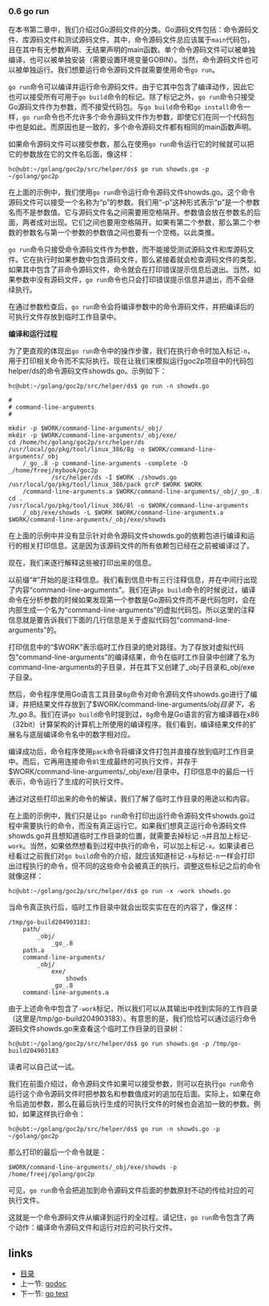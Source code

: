 ### 0.6 go run

 

在本书第二章中，我们介绍过Go源码文件的分类。Go源码文件包括：命令源码文件、库源码文件和测试源码文件。其中，命令源码文件总应该属于```main```代码包，且在其中有无参数声明、无结果声明的main函数。单个命令源码文件可以被单独编译，也可以被单独安装（需要设置环境变量GOBIN）。当然，命令源码文件也可以被单独运行。我们想要运行命令源码文件就需要使用命令```go run```。

```go run```命令可以编译并运行命令源码文件。由于它其中包含了编译动作，因此它也可以接受所有可用于```go build```命令的标记。除了标记之外，```go run```命令只接受Go源码文件作为参数，而不接受代码包。与```go build```命令和```go install```命令一样，```go run```命令也不允许多个命令源码文件作为参数，即使它们在同一个代码包中也是如此。而原因也是一致的，多个命令源码文件都有相同的main函数声明。

如果命令源码文件可以接受参数，那么在使用```go run```命令运行它的时候就可以把它的参数放在它的文件名后面，像这样：

	hc@ubt:~/golang/goc2p/src/helper/ds$ go run showds.go -p ~/golang/goc2p
	
在上面的示例中，我们使用```go run```命令运行命令源码文件showds.go。这个命令源码文件可以接受一个名称为“p”的参数。我们用“-p”这种形式表示“p”是一个参数名而不是参数值。它与源码文件名之间需要用空格隔开。参数值会放在参数名的后面，两者成对出现。它们之间也要用空格隔开。如果有第二个参数，那么第二个参数的参数名与第一个参数的参数值之间也要有一个空格。以此类推。

```go run```命令只接受命令源码文件作为参数，而不能接受测试源码文件和库源码文件。它在执行时如果参数中包含源码文件，那么紧接着就会检查源码文件的类型。如果其中包含了非命令源码文件，命令就会在打印错误提示信息后退出。当然，如果参数中没有源码文件，```go run```命令也只会打印错误提示信息并退出，而不会继续执行。

在通过参数检查后，```go run```命令会将编译参数中的命令源码文件，并把编译后的可执行文件存放到临时工作目录中。

**编译和运行过程**

为了更直观的体现出```go run```命令中的操作步骤，我们在执行命令时加入标记```-n```，用于打印相关命令而不实际执行。现在让我们来模拟运行goc2p项目中的代码包helper/ds的命令源码文件showds.go。示例如下：

	hc@ubt:~/golang/goc2p/src/helper/ds$ go run -n showds.go
	
	#
	# command-line-arguments
	#
	
	mkdir -p $WORK/command-line-arguments/_obj/
	mkdir -p $WORK/command-line-arguments/_obj/exe/
	cd /home/hc/golang/goc2p/src/helper/ds
	/usr/local/go/pkg/tool/linux_386/8g -o $WORK/command-line-arguments/_obj
		/_go_.8 -p command-line-arguments -complete -D _/home/freej/mybook/goc2p
				/src/helper/ds -I $WORK ./showds.go
	/usr/local/go/pkg/tool/linux_386/pack grcP $WORK $WORK
		/command-line-arguments.a $WORK/command-line-arguments/_obj/_go_.8
	cd .
	/usr/local/go/pkg/tool/linux_386/8l -o $WORK/command-line-arguments
		/_obj/exe/showds -L $WORK $WORK/command-line-arguments.a
	$WORK/command-line-arguments/_obj/exe/showds 

在上面的示例中并没有显示针对命令源码文件showds.go的依赖包进行编译和运行的相关打印信息。这是因为该源码文件的所有依赖包已经在之前被编译过了。

现在，我们来逐行解释这些被打印出来的信息。

以前缀“#”开始的是注释信息。我们看到信息中有三行注释信息，并在中间行出现了内容“command-line-arguments”。我们在讲```go build```命令的时候说过，编译命令在分析参数的时候如果发现第一个参数是Go源码文件而不是代码包时，会在内部生成一个名为“command-line-arguments”的虚拟代码包。所以这里的注释信息就是要告诉我们下面的几行信息是关于虚拟代码包“command-line-arguments”的。

打印信息中的“$WORK”表示临时工作目录的绝对路径。为了存放对虚拟代码包“command-line-arguments”的编译结果，命令在临时工作目录中创建了名为command-line-arguments的子目录，并在其下又创建了_obj子目录和_obj/exe子目录。

然后，命令程序使用Go语言工具目录```8g```命令对命令源码文件showds.go进行了编译，并把结果文件存放到了$WORK/command-line-arguments/_obj目录下，名为_go_.8。我们在讲```go build```命令时提到过，```8g```命令是Go语言的官方编译器在x86（32bit）计算架构的计算机上所使用的编译程序。我们看到，编译结果文件的扩展名与底层编译命令名中的数字相对应。

编译成功后，命令程序使用```pack```命令将编译文件打包并直接存放到临时工作目录中。而后，它再用连接命令```8l```生成最终的可执行文件，并存于$WORK/command-line-arguments/_obj/exe/目录中。打印信息中的最后一行表示，命令运行了生成的可执行文件。

通过对这些打印出来的命令的解读，我们了解了临时工作目录的用途以和内容。

在上面的示例中，我们只是让```go run```命令打印出运行命令源码文件showds.go过程中需要执行的命令，而没有真正运行它。如果我们想真正运行命令源码文件showds.go并且想知道临时工作目录的位置，就需要去掉标记```-n```并且加上标记```-work```。当然，如果依然想看到过程中执行的命令，可以加上标记```-x```。如果读者已经看过之前我们对```go build```命令的介绍，就应该知道标记```-x```与标记```-n```一样会打印出过程执行的命令，但不同的这些命令会被真正的执行。调整这些标记之后的命令就像这样：

	hc@ubt:~/golang/goc2p/src/helper/ds$ go run -x -work showds.go
	
当命令真正执行后，临时工作目录中就会出现实实在在的内容了，像这样：

	/tmp/go-build204903183:
		path/
			_obj/
				_go_.8
		path.a
		command-line-arguments/
			_obj/
				exe/
					showds
				_go_.8
		command-line-arguments.a
	
由于上述命令中包含了```-work```标记，所以我们可以从其输出中找到实际的工作目录（这里是/tmp/go-build204903183）。有意思的是，我们恰恰可以通过运行命令源码文件showds.go来查看这个临时工作目录的目录树：

	hc@ubt:~/golang/goc2p/src/helper/ds$ go run showds.go -p /tmp/go-build204903183
	
读者可以自己试一试。

我们在前面介绍过，命令源码文件如果可以接受参数，则可以在执行```go run```命令运行这个命令源码文件时把参数名和参数值成对的追加在后面。实际上，如果在命令后追加参数，那么在最后执行生成的可执行文件的时候也会追加一致的参数。例如，如果这样执行命令：

    hc@ubt:~/golang/goc2p/src/helper/ds$ go run -n showds.go -p ~/golang/goc2p

那么打印的最后一个命令就是：

	$WORK/command-line-arguments/_obj/exe/showds -p /home/freej/golang/goc2p
	
可见，```go run```命令会把追加到命令源码文件后面的参数原封不动的传给对应的可执行文件。

这就是一个命令源码文件从编译到运行的全过程。请记住，```go run```命令包含了两个动作：编译命令源码文件和运行对应的可执行文件。

 

 ## links  
  * [目录](catalog.md)
  * 上一节: [godoc](0.5.md)
  * 下一节: [go test](0.7.md)

